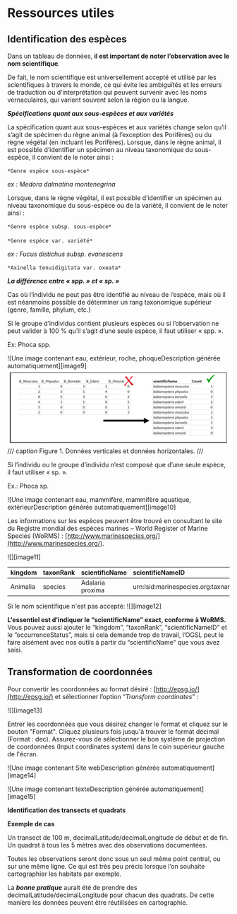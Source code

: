 # Ressources utiles

## Identification des espèces

Dans un tableau de données, **il est important de noter l’observation avec le nom scientifique**.

De fait, le nom scientifique est universellement accepté et utilisé par les scientifiques à travers le monde, ce qui évite les ambiguïtés et les erreurs de traduction ou d'interprétation qui peuvent survenir avec les noms vernaculaires, qui varient souvent selon la région ou la langue.

***Spécifications quant aux sous-espèces et aux variétés***

La spécification quant aux sous-espèces et aux variétés change selon qu’il s’agit de spécimen du règne animal (à l’exception des Porifères) ou du règne végétal (en incluant les Porifères). Lorsque, dans le règne animal, il est possible d’identifier un spécimen au niveau taxonomique du sous-espèce, il convient de le noter ainsi :

    *Genre espèce sous-espèce*

*ex :  	Medora dalmatina montenegrina*

Lorsque, dans le règne végétal, il est possible d’identifier un spécimen au niveau taxonomique du sous-espèce ou de la variété, il convient de le noter ainsi :

    *Genre espèce subsp. sous-espèce*

    *Genre espèce var. variété*

*ex : 	Fucus distichus subsp. evanescens*

    *Axinella tenuidigitata var. oxeata*

***La différence entre « spp. » et « sp. »***

Cas où l’individu ne peut pas être identifié au niveau de l’espèce, mais où il est néanmoins possible de déterminer un rang taxonomique supérieur (genre, famille, phylum, etc.)

Si le groupe d’individus contient plusieurs espèces ou si l’observation ne peut valider à 100 % qu’il s’agit d’une seule espèce, il faut utiliser « spp. ».

Ex: Phoca spp.

![Une image contenant eau, extérieur, roche, phoqueDescription générée automatiquement][image9]
![exempletable](../assets/images/exempletable.PNG)  
/// caption
Figure 1. Données verticales et données horizontales.
///

Si l’individu ou le groupe d’individu n’est composé que d’une seule espèce, il faut utiliser « sp. ».

Ex.: Phoca sp.

![Une image contenant eau, mammifère, mammifère aquatique, extérieurDescription générée automatiquement][image10]

Les informations sur les espèces peuvent être trouvé en consultant le site du Registre mondial des espèces marines – World Register of Marine Species (WoRMS) :  [http://www.marinespecies.org/](http://www.marinespecies.org/).

![][image11]

| kingdom  | taxonRank | scientificName   | scientificNameID                          | taxonomicStatus |
| :------- | :-------- | :--------------- | :---------------------------------------- | :-------------- |
| Animalia | species   | Adalaria proxima | urn:lsid:marinespecies.org:taxname:140629 | accepted        |

Si le nom scientifique n'est pas accepté:
![][image12]

**L'essentiel est d’indiquer le “scientificName” exact, conforme à WoRMS.**
Vous pouvez aussi ajouter le “kingdom”, “taxonRank”, “scientificNameID” et le “occurrenceStatus”, mais si cela demande trop de travail, l’OGSL peut le faire aisément avec nos outils à partir du “scientificName” que vous avez saisi.

## Transformation de coordonnées

Pour convertir les coordonnées au format désiré : [http://epsg.io/](http://epsg.io/) et sélectionner l’option “*Transform coordinates*” :

![][image13]

Entrer les coordonnées que vous désirez changer le format et cliquez sur le bouton "Format". Cliquez plusieurs fois jusqu'à trouver le format décimal (Format : dec). Assurez-vous de sélectionner le bon système de projection de coordonnées (Input coordinates system) dans le coin supérieur gauche de l'écran.

![Une image contenant Site webDescription générée automatiquement][image14]

![Une image contenant texteDescription générée automatiquement][image15]

**Identification des transects et quadrats**

**Exemple de cas**

Un transect de 100 m, decimalLatitude/decimalLongitude de début et de fin. Un quadrat à tous les 5 mètres avec des observations documentées.

Toutes les observations seront donc sous un seul même point central, ou sur une même ligne. Ce qui est très peu précis lorsque l’on souhaite cartographier les habitats par exemple.

La ***bonne pratique*** aurait été de prendre des decimalLatitude/decimalLongitude pour chacun des quadrats. De cette manière les données peuvent être réutilisées en cartographie.
